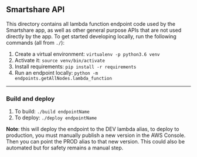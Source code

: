 ## Smartshare API

This directory contains all lambda function endpoint code used by the Smartshare app, as well as other general purpose APIs that are not used directly by the app. To get started developing locally, run the following commands (all from `./`):

1. Create a virtual environment: `virtualenv -p python3.6 venv`
2. Activate it: `source venv/bin/activate`
3. Install requirements: `pip install -r requirements`
4. Run an endpoint locally: `python -m endpoints.getAllNodes.lambda_function`

---

### Build and deploy

1. To build: `./build endpointName`
2. To deploy: `./deploy endpointName`

**Note**: this will deploy the endpoint to the DEV lambda alias, to deploy to production, you must manually publish a new version in the AWS Console. Then you can point the PROD alias to that new version. This could also be automated but for safety remains a manual step.
